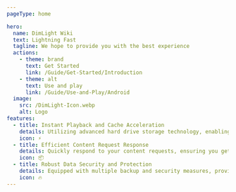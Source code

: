 ```yaml
---
pageType: home

hero:
  name: DimLight Wiki
  text: Lightning Fast
  tagline: We hope to provide you with the best experience
  actions:
    - theme: brand
      text: Get Started
      link: /Guide/Get-Started/Introduction
    - theme: alt
      text: Use and play
      link: /Guide/Use-and-Play/Android
  image:
    src: /DimLight-Icon.webp
    alt: Logo
features:
  - title: Instant Playback and Cache Acceleration
    details: Utilizing advanced hard drive storage technology, enabling instant playback and ultra-fast caching for a seamless viewing experience.
    icon: ⚡
  - title: Efficient Content Request Response
    details: Quickly respond to your content requests, ensuring you get the content you need instantly.
    icon: 📦
  - title: Robust Data Security and Protection
    details: Equipped with multiple backup and security measures, providing comprehensive protection to ensure data stability and prevent loss.
    icon: 🔥
---
```

